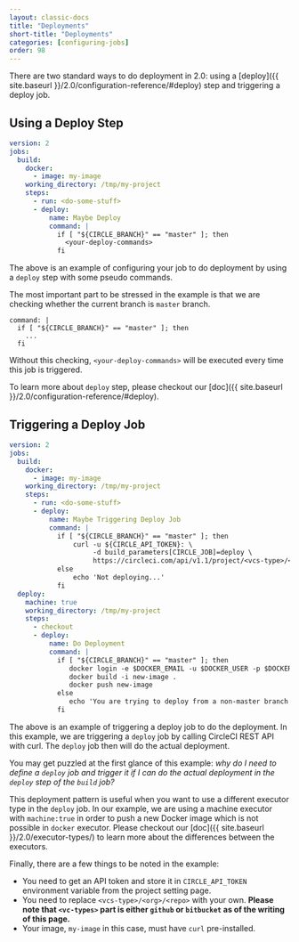 ```yaml
---
layout: classic-docs
title: "Deployments"
short-title: "Deployments"
categories: [configuring-jobs]
order: 98
---
```


There are two standard ways to do deployment in 2.0: using a [deploy]({{ site.baseurl }}/2.0/configuration-reference/#deploy) step and triggering a deploy job.

## Using a Deploy Step

```YAML
version: 2
jobs:
  build:
    docker:
      - image: my-image
    working_directory: /tmp/my-project
    steps:
      - run: <do-some-stuff>
      - deploy:
          name: Maybe Deploy
          command: |
            if [ "${CIRCLE_BRANCH}" == "master" ]; then
              <your-deploy-commands>
            fi
```

The above is an example of configuring your job to do deployment by using a `deploy` step with some pseudo commands.

The most important part to be stressed in the example is that we are checking whether the current branch is `master` branch.

```
command: |
  if [ "${CIRCLE_BRANCH}" == "master" ]; then
    ...
  fi
```

Without this checking, `<your-deploy-commands>` will be executed every time this job is triggered.

To learn more about `deploy` step, please checkout our [doc]({{ site.baseurl }}/2.0/configuration-reference/#deploy).

## Triggering a Deploy Job

```YAML
version: 2
jobs:
  build:
    docker:
      - image: my-image
    working_directory: /tmp/my-project
    steps:
      - run: <do-some-stuff>
      - deploy:
          name: Maybe Triggering Deploy Job
          command: |
            if [ "${CIRCLE_BRANCH}" == "master" ]; then
                curl -u ${CIRCLE_API_TOKEN}: \
                     -d build_parameters[CIRCLE_JOB]=deploy \
                     https://circleci.com/api/v1.1/project/<vcs-type>/<org>/<repo>/tree/master
            else
                echo 'Not deploying...'
            fi
  deploy:
    machine: true
    working_directory: /tmp/my-project
    steps:
      - checkout
      - deploy:
          name: Do Deployment
          command: |
            if [ "${CIRCLE_BRANCH}" == "master" ]; then
               docker login -e $DOCKER_EMAIL -u $DOCKER_USER -p $DOCKER_PASS
               docker build -i new-image .
               docker push new-image
            else
               echo 'You are trying to deploy from a non-master branch!'
            fi
```

The above is an example of triggering a deploy job to do the deployment. In this example, we are triggering a `deploy` job by calling CircleCI REST API with curl. The `deploy` job then will do the actual deployment.

You may get puzzled at the first glance of this example: *why do I need to define a `deploy` job and trigger it if I can do the actual deployment in the `deploy` step of the `build` job?*

This deployment pattern is useful when you want to use a different executor type in the `deploy` job. In our example, we are using a machine executor with `machine:true` in order to push a new Docker image which is not possible in `docker` executor. Please checkout our [doc]({{ site.baseurl }}/2.0/executor-types/) to learn more about the differences between the executors.

Finally, there are a few things to be noted in the example:

- You need to get an API token and store it in `CIRCLE_API_TOKEN` environment variable from the project setting page.
- You need to replace `<vcs-type>/<org>/<repo>` with your own. **Please note that `<vc-types>` part is either `github` or `bitbucket` as of the writing of this page.**
- Your image, `my-image` in this case, must have `curl` pre-installed.
